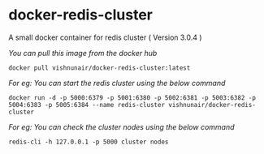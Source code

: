 # docker-redis-cluster
A small docker container for redis cluster ( Version 3.0.4 )

*You can pull this image from the docker hub*

```
docker pull vishnunair/docker-redis-cluster:latest

```
*For eg: You can start the redis cluster using the below command*

```
docker run -d -p 5000:6379 -p 5001:6380 -p 5002:6381 -p 5003:6382 -p 5004:6383 -p 5005:6384 --name redis-cluster vishnunair/docker-redis-cluster

```

*For eg: You can check the cluster nodes using the below command*

```
redis-cli -h 127.0.0.1 -p 5000 cluster nodes

```

